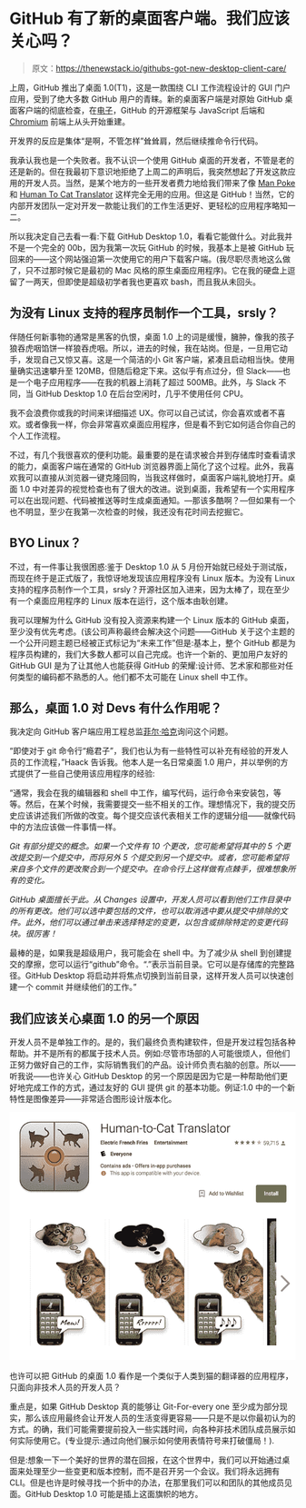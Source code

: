 # GitHub 有了新的桌面客户端。我们应该关心吗？

> 原文：<https://thenewstack.io/githubs-got-new-desktop-client-care/>

上周，GitHub 推出了桌面 1.0(T1)，这是一款围绕 CLI 工作流程设计的 GUI 门户应用，受到了绝大多数 GitHub 用户的青睐。新的桌面客户端是对原始 GitHub 桌面客户端的彻底检查，在[电子](https://github.com/electron/electron)，GitHub 的开源框架与 JavaScript 后端和 [Chromium](https://github.com/ChromeDevTools/devtools-frontend) 前端上从头开始重建。

开发界的反应是集体“是啊，不管怎样”耸耸肩，然后继续推命令行代码。

我承认我也是一个失败者。我不认识一个使用 GitHub 桌面的开发者，不管是老的还是新的。但在我最初下意识地拒绝了上周二的声明后，我突然想起了开发这款应用的开发人员。当然，是某个地方的一些开发者费力地给我们带来了像 [Man Poke](http://thetechgeek.com/appsolutely-stupid-man-poke/) 和 [Human To Cat Translator](https://play.google.com/store/apps/details?id=com.electricfrenchfries.htct.free) 这样完全无用的应用。但这是 GitHub！当然，它的内部开发团队一定对开发一款能让我们的工作生活更好、更轻松的应用程序略知一二。

所以我决定自己去看一看:下载 GitHub Desktop 1.0，看看它能做什么。对此我并不是一个完全的 00b，因为我第一次玩 GitHub 的时候，我基本上是被 GitHub 玩回来的——这个网站强迫第一次使用它的用户下载客户端。(我尽职尽责地这么做了，只不过那时候它是最初的 Mac 风格的原生桌面应用程序)。它在我的硬盘上逗留了一两天，但即使是超级初学者我也更喜欢 bash，而且我从未回头。

## 为没有 Linux 支持的程序员制作一个工具，srsly？

伴随任何新事物的通常是黑客的仇恨，桌面 1.0 上的词是缓慢，臃肿，像我的孩子狼吞虎咽馅饼一样狼吞虎咽。所以，进去的时候，我在站岗。但是，一旦用它动手，发现自己又惊又喜。这是一个简洁的小 Git 客户端，紧凑且启动相当快。使用量确实迅速攀升至 120MB，但随后稳定下来。这似乎有点过分，但 Slack——也是一个电子应用程序——在我的机器上消耗了超过 500MB。此外，与 Slack 不同，当 GitHub Desktop 1.0 在后台空闲时，几乎不使用任何 CPU。

我不会浪费你或我的时间来详细描述 UX。你可以自己试试，你会喜欢或者不喜欢。或者像我一样，你会非常喜欢桌面应用程序，但是看不到它如何适合你自己的个人工作流程。

不过，有几个我很喜欢的便利功能。最重要的是在请求被合并到存储库时查看请求的能力，桌面客户端在通常的 GitHub 浏览器界面上简化了这个过程。此外，我喜欢我可以直接从浏览器一键克隆回购，当我这样做时，桌面客户端礼貌地打开。桌面 1.0 中对差异的视觉检查也有了很大的改进。说到桌面，我希望有一个实用程序可以在出现问题、代码被推送等时生成桌面通知。—那该多酷啊？—但如果有一个也不明显，至少在我第一次检查的时候，我还没有花时间去挖掘它。

## BYO Linux？

不过，有一件事让我很困惑:鉴于 Desktop 1.0 从 5 月份开始就已经处于测试版，而现在终于是正式版了，我惊讶地发现该应用程序没有 Linux 版本。为没有 Linux 支持的程序员制作一个工具，srsly？开源社区加入进来，因为太棒了，现在至少有一个桌面应用程序的 Linux 版本在运行，这个版本由耿创建。

我可以理解为什么 GitHub 没有投入资源来构建一个 Linux 版本的 GitHub 桌面，至少没有优先考虑。(该公司声称最终会解决这个问题——GitHub 关于这个主题的一个公开问题主题已经被正式标记为“未来工作”但是:基本上，整个 GitHub 都是为程序员构建的，我们大多数人都可以自己完成。也许一个新的、更加用户友好的 GitHub GUI 是为了让其他人也能获得 GitHub 的荣耀:设计师、艺术家和那些对任何类型的编码都不熟悉的人。他们都不太可能在 Linux shell 中工作。

## 那么，桌面 1.0 对 Devs 有什么作用呢？

我决定向 GitHub 客户端应用工程总监[菲尔·哈克](https://haacked.com/about/)询问这个问题。

“即使对于 git 命令行“瘾君子”，我们也认为有一些特性可以补充有经验的开发人员的工作流程，”Haack 告诉我。他本人是一名日常桌面 1.0 用户，并以举例的方式提供了一些自己使用该应用程序的经验:

“通常，我会在我的编辑器和 shell 中工作，编写代码，运行命令来安装包，等等。然后，在某个时候，我需要提交一些不相关的工作。理想情况下，我的提交历史应该讲述我们所做的改变。每个提交应该代表相关工作的逻辑分组——就像代码中的方法应该做一件事情一样。

*Git 有部分提交的概念。如果一个文件有 10 个更改，您可能希望将其中的 5 个更改提交到一个提交中，而将另外 5 个提交到另一个提交中。或者，您可能希望将来自多个文件的更改聚合到一个提交中。在命令行上这样做有点棘手，很难想象所有的变化。*

*GitHub 桌面擅长于此。从 Changes 设置中，开发人员可以看到他们工作目录中的所有更改。他们可以选中要包括的文件，也可以取消选中要从提交中排除的文件。此外，他们可以通过单击来选择特定的变更，以包含或排除特定的变更代码块。很厉害！*

最棒的是，如果我是超级用户，我可能会在 shell 中。为了减少从 shell 到创建提交的摩擦，您可以运行“github”命令。“.”表示当前目录。它可以是存储库的完整路径。GitHub Desktop 将启动并将焦点切换到当前目录，这样开发人员可以快速创建一个 commit 并继续他们的工作。”

## 我们应该关心桌面 1.0 的另一个原因

开发人员不是单独工作的。是的，我们最终负责构建软件，但是开发过程包括各种帮助。并不是所有的都属于技术人员。例如:尽管市场部的人可能很烦人，但他们正努力做好自己的工作，实际销售我们的产品。设计师负责右脑的创意。所以——听我说——也许关心 GitHub Desktop 的另一个原因是因为它是一种帮助他们更好地完成工作的方式，通过友好的 GUI 提供 git 的基本功能。例证:1.0 中的一个新特性是图像差异——非常适合图形设计版本化。

![](img/d6598e1a6b497073e56bbf8023046614.png)

也许可以把 GitHub 的桌面 1.0 看作是一个类似于人类到猫的翻译器的应用程序，只面向非技术人员的开发人员？

重点是，如果 GitHub Desktop 真的能够让 Git-For-every one 至少成为部分现实，那么该应用最终会让开发人员的生活变得更容易——只是不是以你最初认为的方式。的确，我们可能需要提前投入一些实践时间，向各种非技术团队成员展示如何实际使用它。(专业提示:通过向他们展示如何使用表情符号来打破僵局！).

但是:想象一下一个美好的世界的潜在回报，在这个世界中，我们可以开始通过桌面来处理至少一些变更和版本控制，而不是召开另一个会议。我们将永远拥有 CLI。但是也许是时候寻找一个折中的办法，在那里我们可以和团队的其他成员见面。GitHub Desktop 1.0 可能是插上这面旗帜的地方。

<svg xmlns:xlink="http://www.w3.org/1999/xlink" viewBox="0 0 68 31" version="1.1"><title>Group</title> <desc>Created with Sketch.</desc></svg>